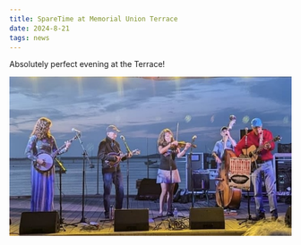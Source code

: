 ```yaml
---
title: SpareTime at Memorial Union Terrace
date: 2024-8-21
tags: news
---
```


Absolutely perfect evening at the Terrace!

![image](assets/images/social/Terrace-August-2024.jpg)

